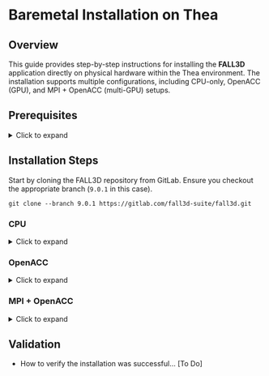 # Baremetal Installation on Thea

## Overview

This guide provides step-by-step instructions for installing the **FALL3D** application directly on physical hardware within the Thea environment. The installation supports multiple configurations, including CPU-only, OpenACC (GPU), and MPI + OpenACC (multi-GPU) setups.

## Prerequisites

<details><summary>Click to expand</summary>

- **Software Dependencies:**
  - **Build Tools:**
    - CMake (version x or later)
  - **Compilers:**
    - GCC (version 12.3.0)
    - NVIDIA HPC SDK (version 24.3)
  - **Libraries:**
    - NetCDF-Fortran (version 4.6.1)
    - OpenMPI (version 4.1.6) *[only for MPI configuration]*
  
</details>

## Installation Steps

Start by cloning the FALL3D repository from GitLab. Ensure you checkout the appropriate branch (`9.0.1` in this case).

```shell
git clone --branch 9.0.1 https://gitlab.com/fall3d-suite/fall3d.git
```

### CPU

<details><summary>Click to expand</summary>

**Load Modules**

```shell
ml purge 
. /global/scratch/groups/gh/bootstrap-gh-env.sh
ml load gcc/12.3.0-gcc-11.4.1-f7guf3f
ml load netcdf-fortran/4.6.1-gcc-12.3.0-op3ppzc
ml load cmake/3.29.2-gcc-12.3.0-iitrhra
```

**Configure and build**

_serial CPU configuration_

```shell
cmake \
    -B ./build-cpu-release \
    -DDETAIL_BIN=YES \
    -DWITH-MPI=NO \
    -DWITH-ACC=NO \
    -DWITH-R4=NO \
    -DCMAKE_INSTALL_PREFIX=./install-cpu-release \
    -DCMAKE_BUILD_TYPE=Release \
    -S ./fall3d
```

```shell
cmake --build ./build-cpu-release 
```

</details>


### OpenACC


<details><summary>Click to expand</summary>

**Load Modules**

```shell
ml purge 
. /global/scratch/groups/gh/bootstrap-gh-env.sh
ml load nvhpc/24.3-gcc-12.3.0-b36fwfy
ml load netcdf-fortran/4.6.1-nvhpc-24.3-sgu66sx
ml load cmake/3.29.2-gcc-12.3.0-iitrhra
```

**Configure and build**

_single GPU configuration_

```shell
cmake \
    -B ./build-openacc-release \
    -DDETAIL_BIN=YES \
    -DWITH-MPI=NO \
    -DWITH-ACC=YES \
    -DWITH-R4=NO \
    -DCMAKE_INSTALL_PREFIX=./install-openacc-release \
    -DCMAKE_BUILD_TYPE=Release \
    -S ./fall3d
```

---DCUSTOM_COMPILER_FLAGS="-fast -g -Minfo=accel" \ # ?

```shell
cmake --build ./build-openacc-release 
```

</details>

### MPI + OpenACC

<details><summary>Click to expand</summary>

**Load Modules**

```shell
ml purge
. /global/scratch/groups/gh/bootstrap-gh-env.sh
ml load nvhpc/24.3-gcc-12.3.0-b36fwfy
ml load cmake/3.29.2-gcc-12.3.0-iitrhra
ml load netcdf-fortran/4.6.1-nvhpc-24.3-sgu66sx
ml load openmpi/4.1.6-nvhpc-24.3-zxjv2cq
```

_Note: The issue is that `ml load netcdf-fortran/4.6.1-nvhpc-24.3-sgu66sx` loads `openmpi/4.1.6-gcc-12.3.0-wftkmyd` and so by loading the openmpi module with nvhpc, `openmpi/4.1.6-nvhpc-24.3-zxjv2cq`, solve the `find_package(MPI)` issue - see issue on repo_

**Configure and build**

_multi GPU configuration_

```shell
cmake \
    -B ./build-mpi-openacc-release \
    -DDETAIL_BIN=YES \
    -DWITH-MPI=YES \
    -DWITH-ACC=YES \
    -DWITH-R4=NO \
    -DCMAKE_INSTALL_PREFIX=./install-mpi-openacc-release \
    -DCMAKE_BUILD_TYPE=Release \
    -S ./fall3d
```

---DCUSTOM_COMPILER_FLAGS="-fast -g -Minfo=accel" \ # ?

```shell
cmake --build ./build-mpi-openacc-release
```

</details>

## Validation

- How to verify the installation was successful... [To Do]

